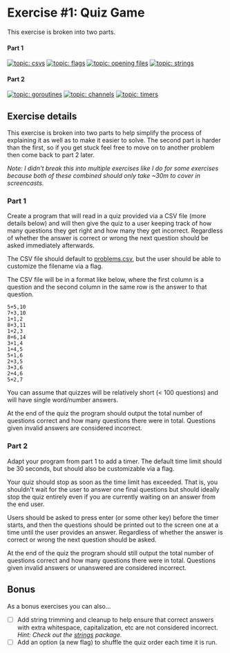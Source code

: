 # Exercise #1: Quiz Game

This exercise is broken into two parts.

#### Part 1

[![topic: csvs](https://img.shields.io/badge/topic-csvs-green.svg?style=flat-square)](https://github.com/search?q=topic%3Acsvs+org%3Agophercises&type=Repositories)
[![topic: flags](https://img.shields.io/badge/topic-flags-green.svg?style=flat-square)](https://github.com/search?q=topic%3Aflags+org%3Agophercises&type=Repositories)
[![topic: opening files](https://img.shields.io/badge/topic-files-green.svg?style=flat-square)](https://github.com/search?q=topic%3Aos%2Dpackage+org%3Agophercises&type=Repositories)
[![topic: strings](https://img.shields.io/badge/topic-strings-green.svg?style=flat-square)](https://github.com/search?q=topic%3Astrings+org%3Agophercises&type=Repositories)

#### Part 2

[![topic: goroutines](https://img.shields.io/badge/topic-goroutines-green.svg?style=flat-square)](https://github.com/search?q=topic%3Agoroutines+org%3Agophercises&type=Repositories)
[![topic: channels](https://img.shields.io/badge/topic-channels-green.svg?style=flat-square)](https://github.com/search?q=topic%3Achannels+org%3Agophercises&type=Repositories)
[![topic: timers](https://img.shields.io/badge/topic-timers-green.svg?style=flat-square)](https://github.com/search?q=topic%3Atime$2Dpackages+org%3Agophercises&type=Repositories)


## Exercise details

This exercise is broken into two parts to help simplify the process of explaining it as well as to make it easier to solve. The second part is harder than the first, so if you get stuck feel free to move on to another problem then come back to part 2 later.

*Note: I didn't break this into multiple exercises like I do for some exercises because both of these combined should only take ~30m to cover in screencasts.*

### Part 1

Create a program that will read in a quiz provided via a CSV file (more details below) and will then give the quiz to a user keeping track of how many questions they get right and how many they get incorrect. Regardless of whether the answer is correct or wrong the next question should be asked immediately afterwards.

The CSV file should default to [problems.csv](problems.csv), but the user should be able to customize the filename via a flag.

The CSV file will be in a format like below, where the first column is a question and the second column in the same row is the answer to that question.

```
5+5,10
7+3,10
1+1,2
8+3,11
1+2,3
8+6,14
3+1,4
1+4,5
5+1,6
2+3,5
3+3,6
2+4,6
5+2,7
```

You can assume that quizzes will be relatively short (< 100 questions) and will have single word/number answers.

At the end of the quiz the program should output the total number of questions correct and how many questions there were in total. Questions given invalid answers are considered incorrect.

### Part 2

Adapt your program from part 1 to add a timer. The default time limit should be 30 seconds, but should also be customizable via a flag.

Your quiz should stop as soon as the time limit has exceeded. That is, you shouldn't wait for the user to answer one final questions but should ideally stop the quiz entirely even if you are currently waiting on an answer from the end user.

Users should be asked to press enter (or some other key) before the timer starts, and then the questions should be printed out to the screen one at a time until the user provides an answer. Regardless of whether the answer is correct or wrong the next question should be asked.

At the end of the quiz the program should still output the total number of questions correct and how many questions there were in total. Questions given invalid answers or unanswered are considered incorrect.

## Bonus

As a bonus exercises you can also...

- [ ] Add string trimming and cleanup to help ensure that correct answers with extra whitespace, capitalization, etc are not considered incorrect. *Hint: Check out the [strings](https://golang.org/pkg/strings/) package.*
- [ ] Add an option (a new flag) to shuffle the quiz order each time it is run.
